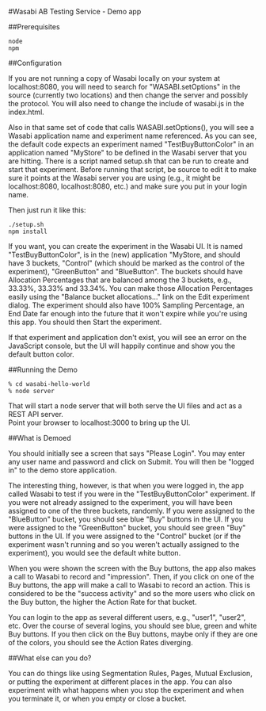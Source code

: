 #Wasabi AB Testing Service - Demo app

##Prerequisites
```shell
node
npm
```

##Configuration

If you are not running a copy of Wasabi locally on your system at localhost:8080, you will need
to search for "WASABI.setOptions" in the source (currently two locations) and then change the server
and possibly the protocol. You will also need to change the include of wasabi.js in the index.html. 

Also in that same set of code that calls WASABI.setOptions(), you will see a Wasabi application name and
experiment name referenced.  As you can see, the default code expects an experiment named "TestBuyButtonColor" in
an application named "MyStore" to be defined in the Wasabi server that you are hitting.  There is a script
named setup.sh that can be run to create and start that experiment.  Before running that script, be source
to edit it to make sure it points at the Wasabi server you are using (e.g., it might be localhost:8080,
localhost:8080, etc.) and make sure you put in your login name.

Then just run it like this:

```shell
./setup.sh
npm install
```

If you want, you can create the experiment in the Wasabi UI.  It is named "TestBuyButtonColor", is in the (new)
application "MyStore, and should have
3 buckets, "Control" (which should be marked as the control of the experiment), "GreenButton" and "BlueButton".  The
buckets should have Allocation Percentages that are balanced among the 3 buckets, e.g., 33.33%, 33.33% and 33.34%.  You
can make those Allocation Percentages easily using the "Balance bucket allocations..." link on the Edit experiment
dialog.
The experiment should also have 100% Sampling Percentage, an End Date far enough into the future that it won't expire while
you're using this app.  You should then Start the experiment.

If that experiment and application
don't exist, you will see an error on the JavaScript console, but the UI will happily continue and show you
the default button color.

##Running the Demo
```shell
% cd wasabi-hello-world
% node server
```

That will start a node server that will both serve the UI files and act as a REST API server.  
Point your browser to localhost:3000 to bring up the UI.

##What is Demoed

You should initially see a screen that says "Please Login".  You may enter any user name and password and
click on Submit.  You will then be "logged in" to the demo store application.

The interesting thing, however, is that when you were logged in, the app called Wasabi to test if you were in
the "TestBuyButtonColor" experiment.  If you were not already assigned to the experiment, you will have been
assigned to one of the three buckets, randomly.  If you were assigned to the "BlueButton" bucket, you should see
blue "Buy" buttons in the UI.  If you were assigned to the "GreenButton" bucket, you should see
green "Buy" buttons in the UI.  If you were assigned to the "Control" bucket (or if the experiment wasn't running
and so you weren't actually assigned to the experiment), you would see the default white button.

When you were shown the screen with the Buy buttons, the app also makes a call to Wasabi to record and "impression".
Then, if you click on one of the Buy buttons, the app will make a call to Wasabi to record an action.  This is
considered to be the "success activity" and so the more users who click on the Buy button, the higher the Action Rate
for that bucket.

You can login to the app as several different users, e.g., "user1", "user2", etc.  Over the course of several logins,
you should see blue, green and white Buy buttons.  If you then click on the Buy buttons, maybe only if they are one of the
colors, you should see the Action Rates diverging.

##What else can you do?

You can do things like using Segmentation Rules, Pages, Mutual Exclusion, or putting the experiment at different
places in the app.  You can also experiment with what happens when you stop the experiment and when you terminate it,
or when you empty or close a bucket.
